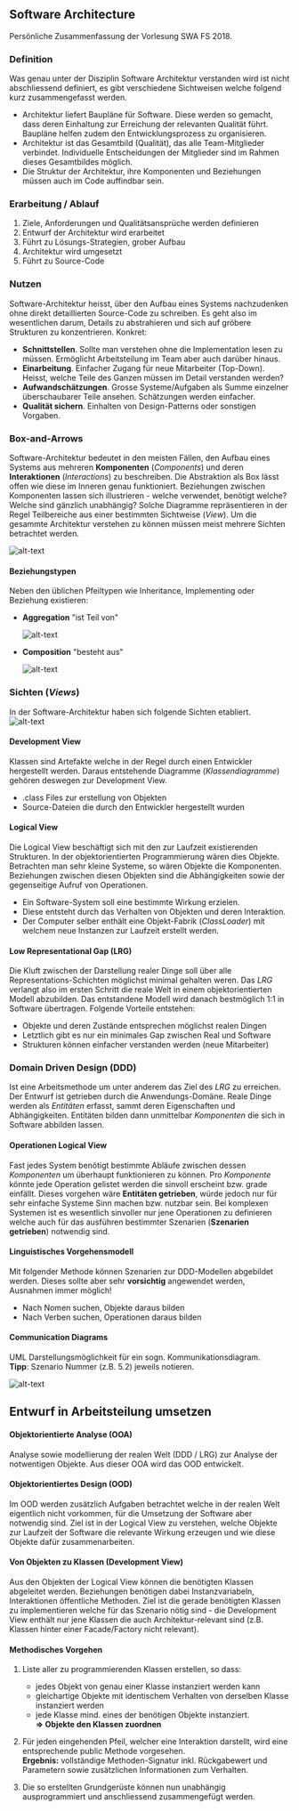 ## Software Architecture
Persönliche Zusammenfassung der Vorlesung SWA FS 2018.

### Definition

Was genau unter der Disziplin Software Architektur verstanden wird ist nicht abschliessend definiert, es gibt verschiedene Sichtweisen welche folgend kurz zusammengefasst werden.  

* Architektur liefert Baupläne für Software. Diese werden so gemacht, dass deren Einhaltung zur Erreichung der relevanten Qualität führt. Baupläne helfen zudem den Entwicklungsprozess  zu organisieren.
* Architektur ist das Gesamtbild (Qualität), das alle Team-Mitglieder verbindet. Individuelle Entscheidungen der Mitglieder sind im Rahmen dieses Gesamtbildes möglich.
* Die Struktur der Architektur, ihre Komponenten und Beziehungen müssen auch im Code auffindbar sein.

### Erarbeitung / Ablauf

1. Ziele, Anforderungen und Qualitätsansprüche werden definieren
2. Entwurf der Architektur wird erarbeitet
3. Führt zu Lösungs-Strategien, grober Aufbau
4. Architektur wird umgesetzt
5. Führt zu Source-Code

### Nutzen

Software-Architektur heisst, über den Aufbau eines Systems nachzudenken ohne direkt detaillierten Source-Code zu schreiben. Es geht also im wesentlichen darum, Details zu abstrahieren und sich auf gröbere Strukturen zu konzentrieren. Konkret:

* **Schnittstellen**. Sollte man verstehen ohne die Implementation lesen zu müssen. Ermöglicht Arbeitsteilung im Team aber auch darüber hinaus. 
* **Einarbeitung**. Einfacher Zugang für neue Mitarbeiter (Top-Down). Heisst, welche Teile des Ganzen müssen im Detail verstanden werden?
* **Aufwandschätzungen**. Grosse Systeme/Aufgaben als Summe einzelner überschaubarer Teile ansehen. Schätzungen werden einfacher.
* **Qualität sichern**. Einhalten von Design-Patterns oder sonstigen Vorgaben.

### Box-and-Arrows

Software-Architektur bedeutet in den meisten Fällen, den Aufbau eines Systems aus mehreren **Komponenten** (*Components*) und deren **Interaktionen** (*Interactions*) zu beschreiben. Die Abstraktion als Box lässt offen wie diese im Inneren genau funktioniert. Beziehungen zwischen Komponenten lassen sich illustrieren - welche verwendet, benötigt welche? Welche sind gänzlich unabhängig? Solche Diagramme repräsentieren in der Regel Teilbereiche aus einer bestimmten Sichtweise (*View*). Um die gesammte Architektur verstehen zu können müssen meist mehrere Sichten betrachtet werden.  

![alt-text](images/box-arrow.png)

#### Beziehungstypen

Neben den üblichen Pfeiltypen wie Inheritance, Implementing oder Beziehung existieren:

* **Aggregation** "ist Teil von"  
 
  ![alt-text](images/aggregation.png)
  
* **Composition** "besteht aus"

  ![alt-text](images/composition.png)

### Sichten (*Views*)

In der Software-Architektur haben sich folgende Sichten etabliert.  
![alt-text](images/view-model.png)

#### Development View

Klassen sind Artefakte welche in der Regel durch einen Entwickler hergestellt werden. Daraus entstehende Diagramme (*Klassendiagramme*) gehören deswegen zur Development View.

* .class Files zur erstellung von Objekten
* Source-Dateien die durch den Entwickler hergestellt wurden

#### Logical View

Die Logical View beschäftigt sich mit den zur Laufzeit existierenden Strukturen. In der objektorientierten Programmierung wären dies Objekte. Betrachten man sehr kleine Systeme, so wären Objekte die Komponenten. Beziehungen zwischen diesen Objekten sind die Abhängigkeiten sowie der gegenseitige Aufruf von Operationen.

* Ein Software-System soll eine bestimmte Wirkung erzielen.
* Diese entsteht durch das Verhalten von Objekten und deren Interaktion.
* Der Computer selber enthält eine Objekt-Fabrik (*ClassLoader*) mit welchem neue Instanzen zur Laufzeit erstellt werden.

#### Low Representational Gap (LRG)

Die Kluft zwischen der Darstellung realer Dinge soll über alle Representations-Schichten möglichst minimal gehalten weren. Das *LRG* verlangt also im ersten Schritt die reale Welt in einem objektorientierten Modell abzubilden. Das entstandene Modell wird danach bestmöglich 1:1 in Software übertragen. Folgende Vorteile entstehen:

* Objekte und deren Zustände entsprechen möglichst realen Dingen
* Letztlich gibt es nur ein minimales Gap zwischen Real und Software
* Strukturen können einfacher verstanden werden (neue Mitarbeiter) 

### Domain Driven Design (DDD)

Ist eine Arbeitsmethode um unter anderem das Ziel des *LRG* zu erreichen. Der Entwurf ist getrieben durch die Anwendungs-Domäne. Reale Dinge werden als *Entitäten* erfasst, sammt deren Eigenschaften und Abhängigkeiten. Entitäten bilden dann unmittelbar *Komponenten* die sich in Software abbilden lassen.

#### Operationen Logical View

Fast jedes System benötigt bestimmte Abläufe zwischen dessen *Komponenten* um überhaupt funktionieren zu können. Pro *Komponente* könnte jede Operation gelistet werden die sinvoll erscheint bzw. grade einfällt. Dieses vorgehen wäre **Entitäten getrieben**, würde jedoch nur für sehr einfache Systeme Sinn machen bzw. nutzbar sein. Bei komplexen Systemen ist es wesentlich sinvoller nur jene Operationen zu definieren welche auch für das ausführen bestimmter Szenarien (**Szenarien getrieben**) notwendig sind.

#### Linguistisches Vorgehensmodell

Mit folgender Methode können Szenarien zur DDD-Modellen abgebildet werden. Dieses sollte aber sehr **vorsichtig** angewendet werden, Ausnahmen immer möglich!

* Nach Nomen suchen, Objekte daraus bilden
* Nach Verben suchen, Operationen daraus bilden

#### Communication Diagrams

UML Darstellungsmöglichkeit für ein sogn. Kommunikationsdiagram.  
**Tipp**: Szenario Nummer (z.B. 5.2) jeweils notieren.

![alt-text](images/communication-diagram.png)

## Entwurf in Arbeitsteilung umsetzen

#### Objektorientierte Analyse (OOA)

Analyse sowie modellierung der realen Welt (DDD / LRG) zur Analyse der notwentigen Objekte. Aus dieser OOA wird das OOD entwickelt.

#### Objektorientiertes Design (OOD)

Im OOD werden zusätzlich Aufgaben betrachtet welche in der realen Welt eigentlich nicht vorkommen, für die Umsetzung der Software aber notwendig sind. Ziel ist in der Logical View zu verstehen, welche Objekte zur Laufzeit der Software die relevante Wirkung erzeugen und wie diese Objekte dafür zusammenarbeiten.

#### Von Objekten zu Klassen (Development View)

Aus den Objekten der Logical View können die benötigten Klassen abgeleitet werden. Beziehungen benötigen dabei Instanzvariabeln, Interaktionen öffentliche Methoden. Ziel ist die gerade benötigten Klassen zu implementieren welche für das Szenario nötig sind - die Development View enthält nur jene Klassen die auch Architektur-relevant sind (z.B. Klassen hinter einer Facade/Factory nicht relevant).

#### Methodisches Vorgehen

1. Liste aller zu programmierenden Klassen erstellen, so dass:  
	- jedes Objekt von genau einer Klasse instanziert werden kann
	- gleichartige Objekte mit identischem Verhalten von derselben Klasse instanziert werden
	- jede Klasse mind. eines der benötigen Objekte instanziert.  
	**=> Objekte den Klassen zuordnen**
	
2. Für jeden eingehenden Pfeil, welcher eine Interaktion darstellt, wird eine entsprechende public Methode vorgesehen.  
	**Ergebnis:** vollständige Methoden-Signatur inkl. Rückgabewert und Parametern sowie zusätzlichen Informationen zum Verhalten.
	
3. Die so erstellten Grundgerüste können nun unabhängig ausprogrammiert und anschliessend zusammengefügt werden.
	